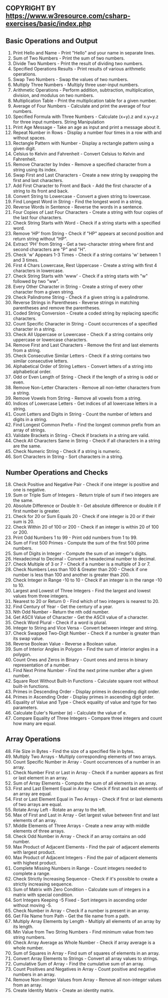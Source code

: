 ## COPYRIGHT BY https://www.w3resource.com/csharp-exercises/basic/index.php

## Basic Operations and Output

1. Print Hello and Name - Print "Hello" and your name in separate lines.
2. Sum of Two Numbers - Print the sum of two numbers.
3. Divide Two Numbers - Print the result of dividing two numbers.
4. Specified Operations Results - Print results of various arithmetic operations.
5. Swap Two Numbers - Swap the values of two numbers.
6. Multiply Three Numbers - Multiply three user-input numbers.
7. Arithmetic Operations - Perform addition, subtraction, multiplication, division, and modulus on two numbers.
8. Multiplication Table - Print the multiplication table for a given number.
9. Average of Four Numbers - Calculate and print the average of four numbers.
10. Specified Formula with Three Numbers - Calculate (x+y).z and x.y+y.z for three input numbers.
    String Manipulation
11. Print Age Message - Take an age as input and print a message about it.
12. Repeat Number in Rows - Display a number four times in a row with and without spaces.
13. Rectangle Pattern with Number - Display a rectangle pattern using a given digit.
14. Celsius to Kelvin and Fahrenheit - Convert Celsius to Kelvin and Fahrenheit.
15. Remove Character by Index - Remove a specified character from a string using its index.
16. Swap First and Last Characters - Create a new string by swapping the first and last characters.
17. Add First Character to Front and Back - Add the first character of a string to its front and back.
18. Convert String to Lowercase - Convert a given string to lowercase.
19. Find Longest Word in String - Find the longest word in a string.
20. Reverse Words in Sentence - Reverse the words in a sentence.
21. Four Copies of Last Four Characters - Create a string with four copies of the last four characters.
22. Check String Starts with Word - Check if a string starts with a specified word.
23. Remove 'HP' from String - Check if "HP" appears at second position and return string without "HP".
24. Extract 'PH' from String - Get a two-character string where first and second characters are "P" and "H".
25. Check 'w' Appears 1-3 Times - Check if a string contains 'w' between 1 and 3 times.
26. First 4 Chars Lowercase, Rest Uppercase - Create a string with first 4 characters in lowercase.
27. Check String Starts with 'www' - Check if a string starts with "w" followed by two "ww".
28. Every Other Character in String - Create a string of every other character from a given string.
29. Check Palindrome String - Check if a given string is a palindrome.
30. Reverse Strings in Parentheses - Reverse strings in matching parentheses and remove the parentheses.
31. Coded String Conversion - Create a coded string by replacing specific characters.
32. Count Specific Character in String - Count occurrences of a specified character in a string.
33. Check All Uppercase or Lowercase - Check if a string contains only uppercase or lowercase characters.
34. Remove First and Last Characters - Remove the first and last elements from a string.
35. Check Consecutive Similar Letters - Check if a string contains two similar consecutive letters.
36. Alphabetical Order of String Letters - Convert letters of a string into alphabetical order.
37. Odd or Even Length of String - Check if the length of a string is odd or even.
38. Remove Non-Letter Characters - Remove all non-letter characters from a string.
39. Remove Vowels from String - Remove all vowels from a string.
40. Indices of Lowercase Letters - Get indices of all lowercase letters in a string.
41. Count Letters and Digits in String - Count the number of letters and digits in a string.
42. Find Longest Common Prefix - Find the longest common prefix from an array of strings.
43. Validate Brackets in String - Check if brackets in a string are valid.
44. Check All Characters Same in String - Check if all characters in a string are the same.
45. Check Numeric String - Check if a string is numeric.
46. Sort Characters in String - Sort characters in a string.

## Number Operations and Checks

18. Check Positive and Negative Pair - Check if one integer is positive and one is negative.
19. Sum or Triple Sum of Integers - Return triple of sum if two integers are the same.
20. Absolute Difference or Double It - Get absolute difference or double it if first number is greater.
21. Check for 20 or Sum Equals 20 - Check if one integer is 20 or if their sum is 20.
22. Check Within 20 of 100 or 200 - Check if an integer is within 20 of 100 or 200.
23. Print Odd Numbers 1 to 99 - Print odd numbers from 1 to 99.
24. Sum of First 500 Primes - Compute the sum of the first 500 prime numbers.
25. Sum of Digits in Integer - Compute the sum of an integer's digits.
26. Hexadecimal to Decimal - Convert a hexadecimal number to decimal.
27. Check Multiple of 3 or 7 - Check if a number is a multiple of 3 or 7.
28. Check Numbers Less than 100 & Greater than 200 - Check if one number is less than 100 and another is greater than 200.
29. Check Integer in Range -10 to 10 - Check if an integer is in the range -10 to 10.
30. Largest and Lowest of Three Integers - Find the largest and lowest values from three integers.
31. Nearest to 20 or Return 0 - Find which of two integers is nearest to 20.
32. Find Century of Year - Get the century of a year.
33. Nth Odd Number - Return the nth odd number.
34. Get ASCII Value of Character - Get the ASCII value of a character.
35. Check Word Plural - Check if a word is plural.
36. Integer to String and Vice Versa - Convert between integer and string.
37. Check Swapped Two-Digit Number - Check if a number is greater than its swap value.
38. Reverse Boolean Value - Reverse a Boolean value.
39. Sum of Interior Angles in Polygon - Find the sum of interior angles in a polygon.
40. Count Ones and Zeros in Binary - Count ones and zeros in binary representation of a number.
41. Find Next Prime Number - Find the next prime number after a given number.
42. Square Root Without Built-In Functions - Calculate square root without built-in functions.
43. Primes in Descending Order - Display primes in descending digit order.
44. Primes in Ascending Order - Display primes in ascending digit order.
45. Equality of Value and Type - Check equality of value and type for two parameters.
46. Calculate Euler's Number (e) - Calculate the value of e.
47. Compare Equality of Three Integers - Compare three integers and count how many are equal.

## Array Operations

48. File Size in Bytes - Find the size of a specified file in bytes.
49. Multiply Two Arrays - Multiply corresponding elements of two arrays.
50. Count Specific Number in Array - Count occurrences of a number in an array.
51. Check Number First or Last in Array - Check if a number appears as first or last element in an array.
52. Sum of Array Elements - Compute the sum of all elements in an array.
53. First and Last Element Equal in Array - Check if first and last elements of an array are equal.
54. First or Last Element Equal in Two Arrays - Check if first or last elements of two arrays are equal.
55. Rotate Array Left - Rotate an array to the left.
56. Max of First and Last in Array - Get largest value between first and last elements of an array.
57. Middle Elements of Three Arrays - Create a new array with middle elements of three arrays.
58. Check Odd Number in Array - Check if an array contains an odd number.
59. Max Product of Adjacent Elements - Find the pair of adjacent elements with largest product.
60. Max Product of Adjacent Integers - Find the pair of adjacent elements with highest product.
61. Complete Missing Numbers in Range - Count integers needed to complete a range.
62. Check Strictly Increasing Sequence - Check if it's possible to create a strictly increasing sequence.
63. Sum of Matrix with Zero Condition - Calculate sum of integers in a matrix with special condition.
64. Sort Integers Keeping -5 Fixed - Sort integers in ascending order without moving -5.
65. Check Number in Array - Check if a number is present in an array.
66. Get File Name from Path - Get the file name from a path.
67. Multiply Array Elements by Length - Multiply all elements of an array by its length.
68. Min Value from Two String Numbers - Find minimum value from two string numbers.
69. Check Array Average as Whole Number - Check if array average is a whole number.
70. Sum of Squares in Array - Find sum of squares of elements in an array.
71. Convert Array Elements to Strings - Convert all array values to strings.
72. Cumulative Sum of Array - Find the cumulative sum of an array.
73. Count Positives and Negatives in Array - Count positive and negative numbers in an array.
74. Remove Non-Integer Values from Array - Remove all non-integer values from an array.
75. Create Identity Matrix - Create an identity matrix.
